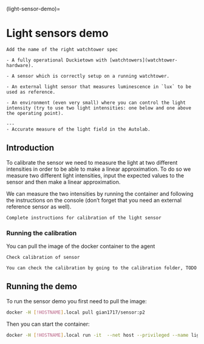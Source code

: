 (light-sensor-demo)=
# Light sensors demo

```{todo}
Add the name of the right watchtower spec
```

```{needget}
- A fully operational Duckietown with [watchtowers](watchtower-hardware).

- A sensor which is correctly setup on a running watchtower.

- An external light sensor that measures luminescence in `lux` to be used as reference.

- An environment (even very small) where you can control the light intensity (try to use two light intensities: one below and one above the operating point).

---
- Accurate measure of the light field in the Autolab.
```

## Introduction

To calibrate the sensor we need to measure the light at two different intensities in order to be able to make a linear approximation. To do so we measure two different light intensities, input the expected values to the sensor and then make a linear approximation.

We can measure the two intensities by running the container and following the instructions on the console (don’t forget that you need an external reference sensor as well).

```{todo}
Complete instructions for calibration of the light sensor
```

### Running the calibration
You can pull the image of the docker container to the agent

```{todo}
Check calibration of sensor

You can check the calibration by going to the calibration folder, TODO
```

## Running the demo

To run the sensor demo you first need to pull the image:

```bash
docker -H [!HOSTNAME].local pull gian1717/sensor:p2
```

Then you can start the container:

```bash
docker -H [!HOSTNAME].local run -it  --net host --privileged --name light-sensor -v /data:/data gian1717/sensor:p2
```
